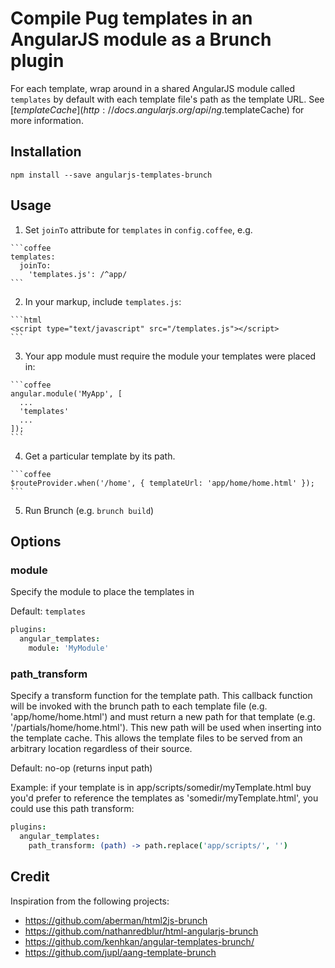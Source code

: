 # Compile Pug templates in an AngularJS module as a Brunch plugin

For each template, wrap around in a shared AngularJS module called
`templates` by default with each template file's path as the template URL.
See [$templateCache](http://docs.angularjs.org/api/ng.$templateCache) for more
information.


## Installation

`npm install --save angularjs-templates-brunch`


## Usage

  1. Set `joinTo` attribute for `templates` in `config.coffee`, e.g.

	```coffee
	templates:
	  joinTo:
		'templates.js': /^app/
	```

  2. In your markup, include `templates.js`:

	```html
	<script type="text/javascript" src="/templates.js"></script>
	```

  3. Your app module must require the module your templates were placed in:

	```coffee
	angular.module('MyApp', [
	  ...
	  'templates'
	  ...
	]);
	```

  4. Get a particular template by its path.

	```coffee
	$routeProvider.when('/home', { templateUrl: 'app/home/home.html' });
	```

  5. Run Brunch (e.g. `brunch build`)


## Options

### module

Specify the module to place the templates in

Default: `templates`

```coffee
plugins:
  angular_templates:
    module: 'MyModule'
```

### path_transform

Specify a transform function for the template path. This callback function will
be invoked with the brunch path to each template file (e.g.
'app/home/home.html') and must return a new path for that template (e.g.
'/partials/home/home.html'). This new path will be used when inserting into the
template cache. This allows the template files to be served from an arbitrary
location regardless of their source.

Default: no-op (returns input path)

Example: if your template is in app/scripts/somedir/myTemplate.html buy you'd
prefer to reference the templates as 'somedir/myTemplate.html', you could use
this path transform:

```coffee
plugins:
  angular_templates:
    path_transform: (path) -> path.replace('app/scripts/', '')
```

## Credit

Inspiration from the following projects:

- https://github.com/aberman/html2js-brunch
- https://github.com/nathanredblur/html-angularjs-brunch
- https://github.com/kenhkan/angular-templates-brunch/
- https://github.com/jupl/aang-template-brunch
